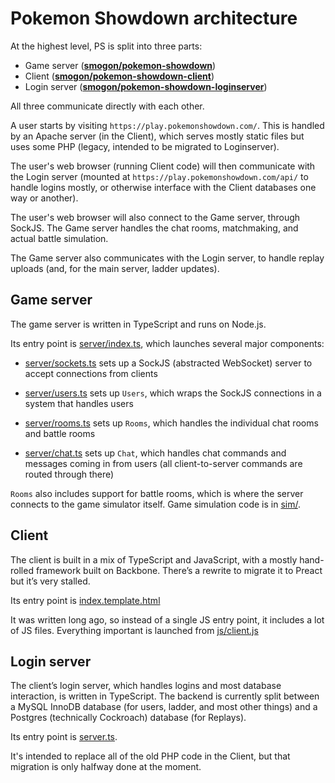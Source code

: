 Pokemon Showdown architecture
=============================

At the highest level, PS is split into three parts:

- Game server (**[smogon/pokemon-showdown](https://github.com/smogon/pokemon-showdown)**)
- Client (**[smogon/pokemon-showdown-client](https://github.com/smogon/pokemon-showdown-client)**)
- Login server (**[smogon/pokemon-showdown-loginserver](https://github.com/smogon/pokemon-showdown-loginserver)**)

All three communicate directly with each other.

A user starts by visiting `https://play.pokemonshowdown.com/`. This is handled by an Apache server (in the Client), which serves mostly static files but uses some PHP (legacy, intended to be migrated to Loginserver).

The user's web browser (running Client code) will then communicate with the Login server (mounted at `https://play.pokemonshowdown.com/api/` to handle logins mostly, or otherwise interface with the Client databases one way or another).

The user's web browser will also connect to the Game server, through SockJS. The Game server handles the chat rooms, matchmaking, and actual battle simulation.

The Game server also communicates with the Login server, to handle replay uploads (and, for the main server, ladder updates).


Game server
-----------

The game server is written in TypeScript and runs on Node.js.

Its entry point is [server/index.ts](./server/index.ts), which launches several major components:

- [server/sockets.ts](./server/sockets.ts) sets up a SockJS (abstracted WebSocket) server to accept connections from clients

- [server/users.ts](./server/users.ts) sets up `Users`, which wraps the SockJS connections in a system that handles users

- [server/rooms.ts](./server/rooms.ts) sets up `Rooms`, which handles the individual chat rooms and battle rooms

- [server/chat.ts](./server/chat.ts) sets up `Chat`, which handles chat commands and messages coming in from users (all client-to-server commands are routed through there)

`Rooms` also includes support for battle rooms, which is where the server connects to the game simulator itself. Game simulation code is in [sim/](./sim/).


Client
------

The client is built in a mix of TypeScript and JavaScript, with a mostly hand-rolled framework built on Backbone. There’s a rewrite to migrate it to Preact but it’s very stalled.

Its entry point is [index.template.html](https://github.com/smogon/pokemon-showdown-client/blob/master/play.pokemonshowdown.com/index.template.html)

It was written long ago, so instead of a single JS entry point, it includes a lot of JS files. Everything important is launched from [js/client.js](https://github.com/smogon/pokemon-showdown-client/blob/master/play.pokemonshowdown.com/js/client.js)


Login server
------------

The client’s login server, which handles logins and most database interaction, is written in TypeScript. The backend is currently split between a MySQL InnoDB database (for users, ladder, and most other things) and a Postgres (technically Cockroach) database (for Replays).

Its entry point is [server.ts](https://github.com/smogon/pokemon-showdown-loginserver/blob/master/src/server.ts).

It's intended to replace all of the old PHP code in the Client, but that migration is only halfway done at the moment.
